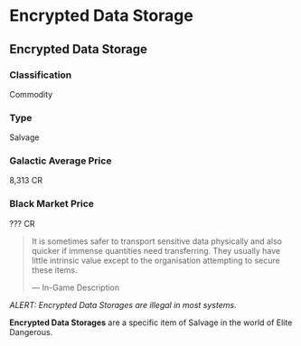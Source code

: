 # Encrypted Data Storage
## Encrypted Data Storage

### Classification

Commodity

### Type

Salvage

### Galactic Average Price

8,313 CR

### Black Market Price

??? CR

> 
> 
> It is sometimes safer to transport sensitive data physically and also quicker if immense quantities need transferring. They usually have little intrinsic value except to the organisation attempting to secure these items.
> 
> 
> — In-Game Description
> 

*ALERT: Encrypted Data Storages are illegal in most systems.*

**Encrypted Data Storages** are a specific item of Salvage in the world of Elite Dangerous.